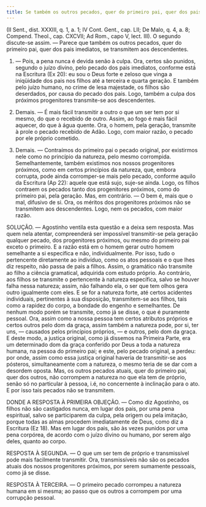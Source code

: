 ```yaml
---
title: Se também os outros pecados, quer do primeiro pai, quer dos pais imediatos, se transmitem aos descendentes
---
```


(II Sent., dist. XXXIII, q. 1, a. 1; IV Cont. Gent., cap. LII; De Malo, q. 4, a. 8; Compend. Theol., cap. CXCVII; Ad Rom., capo V, lect. III).
  O segundo discute-se assim. — Parece que também os outros pecados, quer do primeiro pai, quer dos pais imediatos, se transmitem aos descendentes.  

1. — Pois, a pena nunca é devida senão à culpa. Ora, certos são punidos, segundo o juízo divino, pelo pecado dos pais imediatos, conforme está na Escritura (Ex 20): eu sou o Deus forte e zeloso que vinga a iniqüidade dos pais nos filhos até a terceira e quarta geração. E também pelo juízo humano, no crime de lesa majestade, os filhos são deserdados, por causa do pecado dos pais. Logo, também a culpa dos próximos progenitores transmite-se aos descendentes.  

2. Demais. — É mais fácil transmitir a outro o que um ser tem por si mesmo, do que o recebido de outro. Assim, ao fogo é mais fácil aquecer, do que à água quente. Ora, o homem, pela geração, transmite à prole o pecado recebido de Adão. Logo, com maior razão, o pecado por ele próprio cometido.  

3. Demais. — Contraímos do primeiro pai o pecado original, por existirmos nele como no princípio da natureza, pelo mesmo corrompida. Semelhantemente, também existimos nos nossos progenitores próximos, como em certos princípios da natureza, que, embora corrupta, pode ainda corromper-se mais pelo pecado, conforme aquilo da Escritura (Ap 22): aquele que está sujo, suje-se ainda. Logo, os filhos contraem os pecados tanto dos progenitores próximos, como do primeiro pai, pela geração.  Mas, em contrário. — O bem é, mais que o mal, difusivo de si. Ora, os méritos dos progenitores próximos não se transmitem aos descendentes. Logo, nem os pecados, com maior razão.  

SOLUÇÃO. — Agostinho ventila esta questão e a deixa sem resposta. Mas quem nela atentar, compreenderá ser impossível transmitir-se pela geração qualquer pecado, dos progenitores próximos, ou mesmo do primeiro pai exceto o primeiro. E a razão está em o homem gerar outro homem semelhante a si especifica e não, individualmente. Por isso, tudo o pertencente diretamente ao indivíduo, como os atos pessoais e o que lhes diz respeito, não passa de pais a filhos. Assim, o gramático não transmite ao filho a ciência gramatical, adquirida com estudo próprio. Ao contrário, aos filhos se transmite o pertencente à natureza específica, salvo se houver falha nessa natureza; assim, não falhando ela, o ser que tem olhos gera outro igualmente com eles. E se for a natureza forte, até certos acidentes individuais, pertinentes à sua disposição, transmitem-se aos filhos, tais como a rapidez do corpo, a bondade do engenho e semelhantes. De nenhum modo porém se transmite, como já se disse, o que é puramente pessoal. Ora, assim como a nossa pessoa tem certos atributos próprios e certos outros pelo dom da graça, assim também a natureza pode, por si, ter uns, — causados pelos princípios próprios, — e outros, pelo dom da graça. E deste modo, a justiça original, como já dissemos na Primeira Parte, era um determinado dom da graça conferido por Deus a toda a natureza humana, na pessoa do primeiro pai; e este, pelo pecado original, a perdeu: por onde, assim como essa justiça original haveria de transmitir-se aos pósteros, simultaneamente com a natureza, o mesmo teria de se dar com a desordem oposta. Mas, os outros pecados atuais, quer do primeiro pai, quer dos outros, não corrompem a natureza no que ela tem de próprio, senão só no particular à pessoa, i.é, no concernente à inclinação para o ato. E por isso tais pecados não se transmitem.  

DONDE A RESPOSTA À PRIMEIRA OBJEÇÃO. — Como diz Agostinho, os filhos não são castigados nunca, em lugar dos pais, por uma pena espiritual, salvo se participarem da culpa, pela origem ou pela imitação, porque todas as almas procedem imediatamente de Deus, como diz a Escritura (Ez 18). Mas em lugar dos pais, são às vezes punidos por uma pena corpórea, de acordo com o juízo divino ou humano, por serem algo deles, quanto ao corpo.  

RESPOSTA À SEGUNDA. — O que um ser tem de próprio e transmissível pode mais facilmente transmitir. Ora, transmissíveis não são os pecados atuais dos nossos progenitores próximos, por serem sumamente pessoais, como já se disse.  

RESPOSTA À TERCEIRA. — O primeiro pecado corrompeu a natureza humana em si mesma; ao passo que os outros a corrompem por uma corrupção pessoal.